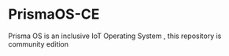 # PrismaOS-CE
Prisma OS is an inclusive IoT Operating System , this repository is community edition
